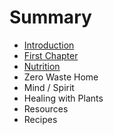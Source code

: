 # Summary

* [Introduction](README.md)
* [First Chapter](chapter1.md)
* [Nutrition](nutrition.md)
* Zero Waste Home
* Mind / Spirit
* Healing with Plants
* Resources
* Recipes

